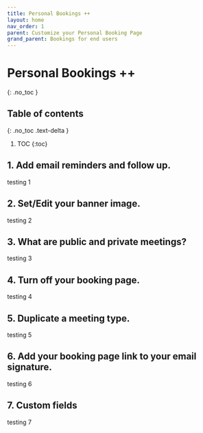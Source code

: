 ```yaml
---
title: Personal Bookings ++
layout: home
nav_order: 1
parent: Customize your Personal Booking Page
grand_parent: Bookings for end users
---
```

# Personal Bookings ++
{: .no_toc }

## Table of contents
{: .no_toc .text-delta }

1. TOC
{:toc}


## 1. Add email reminders and follow up. ##
testing 1

## 2. Set/Edit your banner image. ##
testing 2

## 3. What are public and private meetings? ##
testing 3

## 4. Turn off your booking page. ##
testing 4

## 5. Duplicate a meeting type. ##
testing 5

## 6. Add your booking page link to your email signature. ##
testing 6

## 7. Custom fields ##
testing 7

